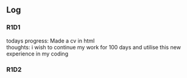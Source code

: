 ## Log

### R1D1 
todays progress: Made a cv in html <br>
thoughts: i wish to continue my work for 100 days and utilise this new experience in my coding 

### R1D2
